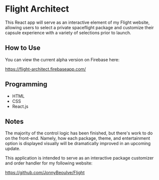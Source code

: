 # Flight Architect
This React app will serve as an interactive element of my Flight website, allowing users to select a private spaceflight package and customize their capsule experience with a variety of selections prior to launch.

## How to Use
You can view the current alpha version on Firebase here:

https://flight-architect.firebaseapp.com/

## Programming
* HTML
* CSS
* React.js

## Notes
The majority of the control logic has been finished, but there's work to do on the front-end. Namely, how each package, theme, and entertainment option is displayed visually will be dramatically improved in an upcoming update.

This application is intended to serve as an interactive package customizer and order handler for my following website:

https://github.com/JonnyBeoulve/Flight
